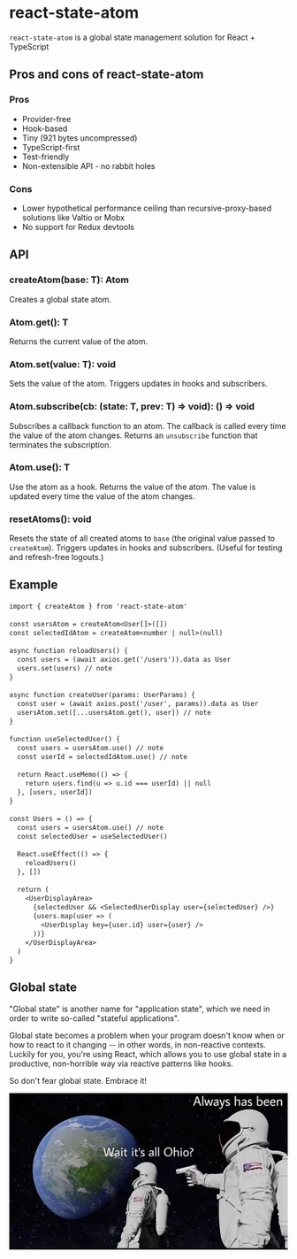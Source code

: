 # react-state-atom

`react-state-atom` is a global state management solution for React + TypeScript

## Pros and cons of react-state-atom

### Pros

- Provider-free
- Hook-based
- Tiny (921 bytes uncompressed)
- TypeScript-first
- Test-friendly
- Non-extensible API - no rabbit holes

### Cons

- Lower hypothetical performance ceiling than recursive-proxy-based solutions like Valtio or Mobx
- No support for Redux devtools

## API

### createAtom<T>(base: T): Atom<T>

Creates a global state atom.

### Atom.get(): T

Returns the current value of the atom.

### Atom.set(value: T): void

Sets the value of the atom. Triggers updates in hooks and subscribers.

### Atom.subscribe(cb: (state: T, prev: T) => void): () => void

Subscribes a callback function to an atom. The callback is called every time the value of the atom changes. Returns an `unsubscribe` function that terminates the subscription.

### Atom.use(): T

Use the atom as a hook. Returns the value of the atom. The value is updated every time the value of the atom changes.

### resetAtoms(): void

Resets the state of all created atoms to `base` (the original value passed to `createAtom`). Triggers updates in hooks and subscribers. (Useful for testing and refresh-free logouts.)

## Example

```tsx
import { createAtom } from 'react-state-atom'

const usersAtom = createAtom<User[]>([])
const selectedIdAtom = createAtom<number | null>(null)

async function reloadUsers() {
  const users = (await axios.get('/users')).data as User
  users.set(users) // note
}

async function createUser(params: UserParams) {
  const user = (await axios.post('/user', params)).data as User
  usersAtom.set([...usersAtom.get(), user]) // note
}

function useSelectedUser() {
  const users = usersAtom.use() // note
  const userId = selectedIdAtom.use() // note

  return React.useMemo(() => {
    return users.find(u => u.id === userId) || null
  }, [users, userId])
}

const Users = () => {
  const users = usersAtom.use() // note
  const selectedUser = useSelectedUser()

  React.useEffect(() => {
    reloadUsers()
  }, [])

  return (
    <UserDisplayArea>
      {selectedUser && <SelectedUserDisplay user={selectedUser} />}
      {users.map(user => (
        <UserDisplay key={user.id} user={user} />
      ))}
    </UserDisplayArea>
  )
}
```

## Global state

"Global state" is another name for "application state", which we need in order to write so-called "stateful applications".

Global state becomes a problem when your program doesn't know when or how to react to it changing -- in other words, in non-reactive contexts. Luckily for you, you're using React, which allows you to use global state in a productive, non-horrible way via reactive patterns like hooks.

So don't fear global state. Embrace it!

![global state meme](https://github.com/ethangclark/react-state-atom/blob/main/ohio.webp?raw=true)
